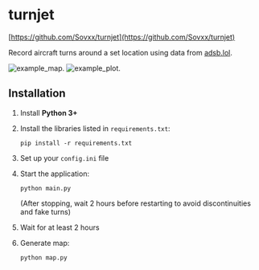 # turnjet

[https://github.com/Sovxx/turnjet](https://github.com/Sovxx/turnjet)

Record aircraft turns around a set location using data from [adsb.lol](https://adsb.lol).

![example_map](documentation/example_map.jpg "example_map").
![example_plot](documentation/example_plot.jpg "example_plot").

## Installation

1. Install **Python 3+**
2. Install the libraries listed in `requirements.txt`:

   ```
   pip install -r requirements.txt
   ```
3. Set up your `config.ini` file
4. Start the application:

   ```
   python main.py
   ```
   (After stopping, wait 2 hours before restarting to avoid discontinuities and fake turns)
5. Wait for at least 2 hours
6. Generate map:

   ```
   python map.py
   ```
